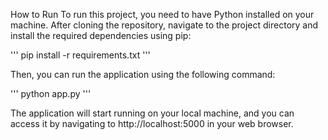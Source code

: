 How to Run
To run this project, you need to have Python installed on your machine. After cloning the repository, navigate to the project directory and install the required dependencies using pip:

'''
pip install -r requirements.txt
'''

Then, you can run the application using the following command:

'''
python app.py
'''


The application will start running on your local machine, and you can access it by navigating to http://localhost:5000 in your web browser.

